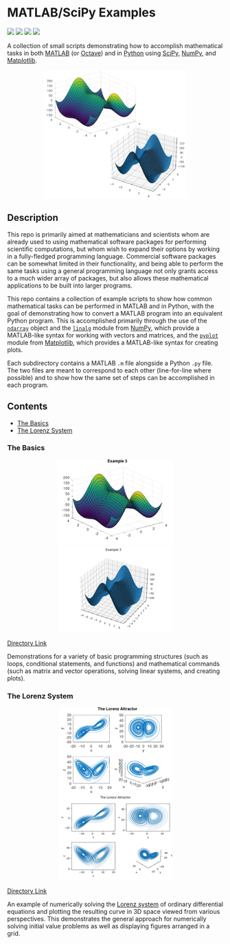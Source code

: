 # MATLAB/SciPy Examples

<a href="https://github.com/adam-rumpf/matlab-scipy-examples/search?type=code"><img src="https://img.shields.io/badge/languages-matlab | python-blue"/></a> <a href="https://github.com/adam-rumpf/matlab-scipy-examples/releases"><img src="https://img.shields.io/github/v/tag/adam-rumpf/matlab-scipy-examples"/></a> <a href="https://github.com/adam-rumpf/matlab-scipy-examples/blob/main/LICENSE"><img src="https://img.shields.io/github/license/adam-rumpf/matlab-scipy-examples"/></a> <a href="https://github.com/adam-rumpf/matlab-scipy-examples/commits/main"><img src="https://img.shields.io/maintenance/yes/2022"/></a>

A collection of small scripts demonstrating how to accomplish mathematical tasks in both [MATLAB](https://www.mathworks.com/products/matlab.html) (or [Octave](https://www.gnu.org/software/octave/index)) and in [Python](https://www.python.org/) using [SciPy](https://scipy.org/), [NumPy](https://numpy.org/), and [Matplotlib](https://matplotlib.org/).

<p align="center"><a href="https://github.com/adam-rumpf/matlab-scipy-examples/tree/main/basics"><img src="img/basics_cover.png" height="300px" title="Basic 3D plot demo." /></a></p>

## Description

This repo is primarily aimed at mathematicians and scientists whom are already used to using mathematical software packages for performing scientific computations, but whom wish to expand their options by working in a fully-fledged programming language. Commercial software packages can be somewhat limited in their functionality, and being able to perform the same tasks using a general programming language not only grants access to a much wider array of packages, but also allows these mathematical applications to be built into larger programs.

This repo contains a collection of example scripts to show how common mathematical tasks can be performed in MATLAB and in Python, with the goal of demonstrating how to convert a MATLAB program into an equivalent Python program. This is accomplished primarily through the use of the [`ndarray`](https://numpy.org/doc/stable/reference/generated/numpy.ndarray.html) object and the [`linalg`](https://numpy.org/doc/stable/reference/routines.linalg.html) module from [NumPy](https://numpy.org/), which provide a MATLAB-like syntax for working with vectors and matrices, and the [`pyplot`](https://matplotlib.org/stable/api/_as_gen/matplotlib.pyplot.html) module from [Matplotlib](https://matplotlib.org/), which provides a MATLAB-like syntax for creating plots.

Each subdirectory contains a MATLAB `.m` file alongside a Python `.py` file. The two files are meant to correspond to each other (line-for-line where possible) and to show how the same set of steps can be accomplished in each program.

## Contents

* [The Basics](#the-basics)
* [The Lorenz System](#the-lorenz-system)

### The Basics

<p align="center"><img src="img/basics_m.png" height="200px" title="MATLAB 3D plot." /> <img src="img/basics_py.png" height="200px" title="Python 3D plot." /></p>

[Directory Link](https://github.com/adam-rumpf/matlab-scipy-examples/tree/main/basics)

Demonstrations for a variety of basic programming structures (such as loops, conditional statements, and functions) and mathematical commands (such as matrix and vector operations, solving linear systems, and creating plots).

### The Lorenz System

<p align="center"><img src="img/lorenz_m.png" height="200px" title="MATLAB Lorenz system plots." /> <img src="img/lorenz_py.png" height="200px" title="Python Lorenz system plots." /></p>

[Directory Link](https://github.com/adam-rumpf/matlab-scipy-examples/tree/main/lorenz)

An example of numerically solving the [Lorenz system](https://en.wikipedia.org/wiki/Lorenz_system) of ordinary differential equations and plotting the resulting curve in 3D space viewed from various perspectives. This demonstrates the general approach for numerically solving initial value problems as well as displaying figures arranged in a grid.
